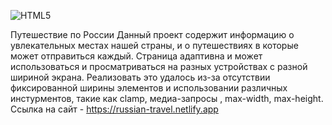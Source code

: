 ![HTML5](https://img.shields.io/badge/html5-%23E34F26.svg?style=for-the-badge&logo=html5&logoColor=white)

Путешествие по России
Данный проект содержит информацию о увлекательных местах нашей страны, и о путешествиях в которые может отправиться каждый. 
Страница адаптивна и может использоваться и просматриваться на разных устройствах с разной шириной экрана. Реализовать это удалось из-за отсутствии фиксированной ширины элементов и использовании различных инстурментов, такие как clamp, медиа-запросы , max-width, max-height.
Ссылка на сайт - https://russian-travel.netlify.app
